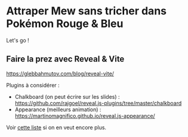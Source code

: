 # Attraper Mew sans tricher dans Pokémon Rouge & Bleu

Let's go !

## Faire la prez avec Reveal & Vite

https://glebbahmutov.com/blog/reveal-vite/

Plugins à considérer : 

- Chalkboard (on peut écrire sur les slides) : https://github.com/rajgoel/reveal.js-plugins/tree/master/chalkboard
- Appearance (meilleurs animation) : https://martinomagnifico.github.io/reveal.js-appearance/

Voir [cette liste](https://github.com/hakimel/reveal.js/wiki/Plugins,-Tools-and-Hardware) si on en veut encore plus.

